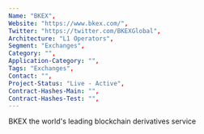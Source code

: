 ```yaml
--- 
Name: "BKEX", 
Website: "https://www.bkex.com/", 
Twitter: "https://twitter.com/BKEXGlobal", 
Architecture: "L1 Operators",
Segment: "Exchanges",
Category: "",
Application-Category: "",
Tags: "Exchanges",
Contact: "",
Project-Status: "Live - Active",
Contract-Hashes-Main: "",
Contract-Hashes-Test: "",
--- 
```

<!--lang:en--> 
BKEX the world's leading blockchain derivatives service
<!--lang:es--] 
BKEX el servicio de derivados de blockchain líder en el mundo
<!--lang:de--] 
BKEX, der weltweit führende Blockchain-Derivatedienst
<!--lang:fr--] 
BKEX, le premier service mondial de dérivés blockchain
<!--lang:pl--] 
BKEX wiodąca na świecie usługa dotycząca pochodnych blockchain
<!--lang:uk--] 
BKEX – провідний у світі сервіс похідних блокчейнів
[!--lang:*--> 
